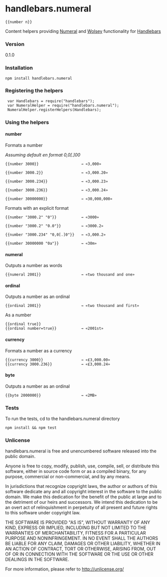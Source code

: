 # handlebars.numeral

    {{number n}}

Content helpers providing [Numeral](http://numeraljs.com) and [Wolsey](http://wolsey.solidgoldpig.com) functionality for [Handlebars](http://handlebarsjs.com)

### Version

0.1.0

### Installation

    npm install handlebars.numeral

### Registering the helpers

     var Handlebars = require("handlebars");
     var NumeralHelper = require("handlebars.numeral");
     NumeralHelper.registerHelpers(Handlebars);

### Using the helpers

#### number

Formats a number

*Assuming default en format 0,0[.]00*

    {{number 3000}}                   → «3,000»

    {{number 3000.2}}                 → «3,000.20»

    {{number 3000.234}}               → «3,000.23»

    {{number 3000.236}}               → «3,000.24»

    {{number 30000000}}               → «30,000,000»

Formats with an explicit format

    {{number "3000.2" "0"}}           → «3000»

    {{number "3000.2" "0.0"}}         → «3000.2»

    {{number "3000.234" "0,0[.]0"}}   → «3,000.2»

    {{number 30000000 "0a"}}          → «30m»

#### numeral

Outputs a number as words

    {{numeral 2001}}                  → «two thousand and one»

#### ordinal

Outputs a number as an ordinal

    {{ordinal 2001}}                  → «two thousand and first»

As a number

    {{ordinal true}}
    {{ordinal number=true}}           → «2001st»

#### currency

Formats a number as a currency

    {{currency 3000}}                 → «£3,000.00»
    {{currency 3000.236}}             → «£3,000.24»

#### byte

Outputs a number as an ordinal

    {{byte 2000000}}                  → «2MB»

### Tests

To run the tests, cd to the handlebars.numeral directory

    npm install && npm test

### Unlicense

handlebars.numeral is free and unencumbered software released into 
the public domain.

Anyone is free to copy, modify, publish, use, compile, sell, or
distribute this software, either in source code form or as a compiled
binary, for any purpose, commercial or non-commercial, and by any
means.

In jurisdictions that recognize copyright laws, the author or authors
of this software dedicate any and all copyright interest in the
software to the public domain. We make this dedication for the benefit
of the public at large and to the detriment of our heirs and
successors. We intend this dedication to be an overt act of
relinquishment in perpetuity of all present and future rights to this
software under copyright law.

THE SOFTWARE IS PROVIDED "AS IS", WITHOUT WARRANTY OF ANY KIND,
EXPRESS OR IMPLIED, INCLUDING BUT NOT LIMITED TO THE WARRANTIES OF
MERCHANTABILITY, FITNESS FOR A PARTICULAR PURPOSE AND NONINFRINGEMENT.
IN NO EVENT SHALL THE AUTHORS BE LIABLE FOR ANY CLAIM, DAMAGES OR
OTHER LIABILITY, WHETHER IN AN ACTION OF CONTRACT, TORT OR OTHERWISE,
ARISING FROM, OUT OF OR IN CONNECTION WITH THE SOFTWARE OR THE USE OR
OTHER DEALINGS IN THE SOFTWARE.

For more information, please refer to <http://unlicense.org/>